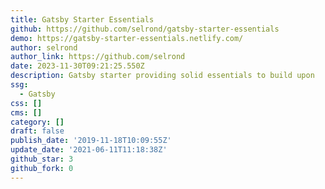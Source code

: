 ```yaml
---
title: Gatsby Starter Essentials
github: https://github.com/selrond/gatsby-starter-essentials
demo: https://gatsby-starter-essentials.netlify.com/
author: selrond
author_link: https://github.com/selrond
date: 2023-11-30T09:21:25.550Z
description: Gatsby starter providing solid essentials to build upon
ssg:
  - Gatsby
css: []
cms: []
category: []
draft: false
publish_date: '2019-11-18T10:09:55Z'
update_date: '2021-06-11T11:18:38Z'
github_star: 3
github_fork: 0
---
```

